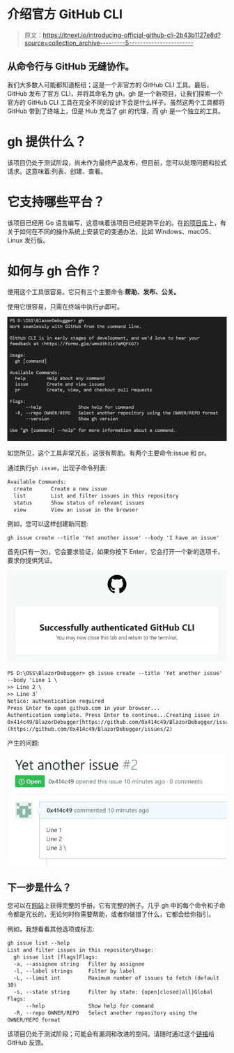 # 介绍官方 GitHub CLI

> 原文：<https://itnext.io/introducing-official-github-cli-2b43b1127e8d?source=collection_archive---------5----------------------->

## 从命令行与 GitHub 无缝协作。

我们大多数人可能都知道枢纽；这是一个非官方的 GitHub CLI 工具。最后，GitHub 发布了官方 CLI，并将其命名为 gh。gh 是一个新项目，让我们探索一个官方的 GitHub CLI 工具在完全不同的设计下会是什么样子。虽然这两个工具都将 GitHub 带到了终端上，但是 Hub 充当了 git 的代理，而 gh 是一个独立的工具。

# gh 提供什么？

该项目仍处于测试阶段，尚未作为最终产品发布，但目前，您可以处理问题和拉式请求。这意味着:列表、创建、查看。

# 它支持哪些平台？

该项目已经用 Go 语言编写，这意味着该项目已经是跨平台的。在[的项目库](https://github.com/cli/cli#installation-and-upgrading)上，有关于如何在不同的操作系统上安装它的变通办法，比如 Windows、macOS、Linux 发行版。

# 如何与 gh 合作？

使用这个工具很容易。它只有三个主要命令:**帮助、发布、公关。**

使用它很容易，只需在终端中执行`gh`即可。

![](img/0ff323e2ebc00c5966eb46414d75c175.png)

如您所见，这个工具非常冗长，这很有帮助。有两个主要命令:issue 和 pr。

通过执行`gh issue`，出现子命令列表:

```
Available Commands:
  create      Create a new issue
  list        List and filter issues in this repository
  status      Show status of relevant issues
  view        View an issue in the browser
```

例如，您可以这样创建新问题:

```
gh issue create --title 'Yet another issue' --body 'I have an issue'
```

首先(只有一次)，它会要求验证，如果你按下 Enter，它会打开一个新的选项卡，要求你提供凭证。

![](img/ee7faf0f6c78b60d379f674a49675633.png)

```
PS D:\OSS\BlazorDebugger> gh issue create --title 'Yet another issue' --body 'Line 1 \  
>> Line 2 \
>> Line 3`
Notice: authentication required
Press Enter to open github.com in your browser...
Authentication complete. Press Enter to continue...Creating issue in 0x414c49/BlazorDebugger[https://github.com/0x414c49/BlazorDebugger/issues/2](https://github.com/0x414c49/BlazorDebugger/issues/2)
```

产生的问题:

![](img/9cfdd9c342e4a82c6649cf8437bdd316.png)

## 下一步是什么？

您可以在[网站](https://cli.github.com/manual/)上获得完整的手册。它有完整的例子。几乎 gh 中的每个命令和子命令都是冗长的，无论何时你需要帮助，或者你做错了什么，它都会给你指引。

例如，我想看看其他选项或标志:

```
gh issue list --help
List and filter issues in this repositoryUsage:
  gh issue list [flags]Flags:
  -a, --assignee string   Filter by assignee
  -l, --label strings     Filter by label
  -L, --limit int         Maximum number of issues to fetch (default 30)
  -s, --state string      Filter by state: {open|closed|all}Global Flags:
      --help              Show help for command
  -R, --repo OWNER/REPO   Select another repository using the OWNER/REPO format
```

该项目仍处于测试阶段；可能会有漏洞和改进的空间。请随时通过这个[链接](https://forms.gle/umxd3h31c7aMQFKG7)给 GitHub 反馈。